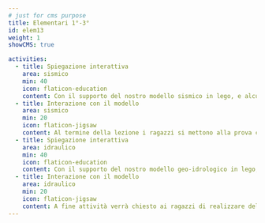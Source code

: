 ```yaml
---
# just for cms purpose
title: Elementari 1°-3°
id: elem13
weight: 1
showCMS: true

activities:
  - title: Spiegazione interattiva
    area: sismico
    min: 40
    icon: flaticon-education
    content: Con il supporto del nostro modello sismico in lego, e alcune attività interattive si affronta insieme ai ragazzi un percorso in cui vengono spiegati i concetti teorici che determinano origini e conseguenze di un terremoto, ed i corretti atteggiamenti da seguire durante eventi di natura sismica.
  - title: Interazione con il modello
    area: sismico
    min: 20
    icon: flaticon-jigsaw
    content: Al termine della lezione i ragazzi si mettono alla prova costruendo in gruppi una struttura antisismica fatta di Lego seguendo le specifiche da noi indicate. Il modello realizzato dai ragazzi sarà poi sottoposto a diverse sollecitazioni mediante una pedana vibrante, interamente in lego, e confrontato con una struttura antisismica di nostra realizzazione per valutarne la stabilità.
  - title: Spiegazione interattiva
    area: idraulico
    min: 40
    icon: flaticon-education
    content: Con il supporto del nostro modello geo-idrologico in lego, e alcune attività interattive si affronta insieme ai ragazzi un percorso in cui vengono spiegati i concetti teorici riguardanti le cause e i danni provocati dal dissesto idrogeologico ed i corretti atteggiamenti da seguire durante questo tipo di eventi.
  - title: Interazione con il modello
    area: idraulico
    min: 20
    icon: flaticon-jigsaw
    content: A fine attività verrà chiesto ai ragazzi di realizzare delle strutture sicure coi mattoncini sul nostro modellino idraulico e si studierà la loro efficacia simulando l’esondazione di un fiume allagando il modellino. Infine, verranno analizzati sul modello alcuni eventi idrogeologici citati e si progetterà insieme ai ragazzi dei sistemi di protezione osservati negli step precedenti.
---
```

